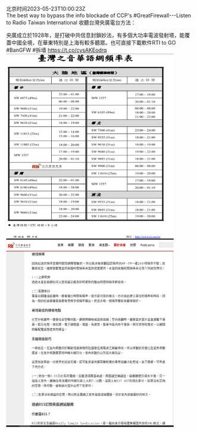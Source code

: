 北京时间2023-05-23T10:00:23Z<br>The best way to bypass the info blockade of CCP's #GreatFirewall---Listen to Radio Taiwan International 
收聽台灣央廣電台方法：

央廣成立於1928年，是打破中共信息封鎖妙法，有多個大功率電波發射塔，能覆蓋中國全境，在華東特別是上海有較多聽眾。也可直接下載軟件RTI to GO
#BanGFW #拆墙 https://t.co/cysAKEodrq<br><img src='/temp/image/2023/u-Month-5/1660827985891717120_0.jpg' width='450' height='500'><img src='/temp/image/2023/u-Month-5/1660827985891717120_1.jpg' width='450' height='500'><br><br>
